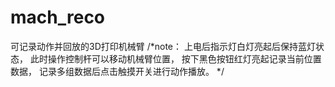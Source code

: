 # mach_reco
可记录动作并回放的3D打印机械臂
/*note：
上电后指示灯白灯亮起后保持蓝灯状态，
此时操作控制杆可以移动机械臂位置，
按下黑色按钮红灯亮起记录当前位置数据，
记录多组数据后点击触摸开关进行动作播放。
*/
